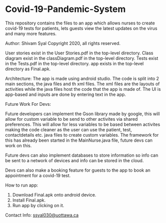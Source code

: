 # Covid-19-Pandemic-System
This repository contains the files to an app which allows nurses to create covid-19 tests for patients, lets guests view the latest updates on the virus and many more features.

Author: Shivam Syal
Copyright 2020, all rights reserved.

User stories exist in the User Stories.pdf in the top-level directory.
Class diagram exist in the classDiagram.pdf in the top-level directory.
Tests exist in the Tests.pdf in the top-level directory.
app exists in the top-level directory as Final.apk.


Architecture:
The app is made using android studio.
The code is split into 2 main sections, the java files and th xml files.
The xml files are the layouts of activities while the java files host the code that the app is made of.
The UI is app-based and inputs are done by entering text in the app.

Future Work For Devs:

Future developers can implement the Gson library made by google, this will allow for custom variable to be send to other activites via shared preferences.
This will allow for less variables to be based between activites making the code cleaner as the user can use the patient, test, contactdetails etc. java files to create custom variables. The framework for this has already been started in the MainNurse.java file, future devs can work on this.

Future devs can also implement databases to store information so info can be sent to a network of devices and info can be stored in the cloud.

Devs can also make a booking feature for guests to the app to book an appointment for a covid-19 test.


How to run app:
1. Download Final.apk onto android device.
2. Install Final.apk.
3. Run app by clicking on it.

Contact Info: ssyal030@uottawa.ca
